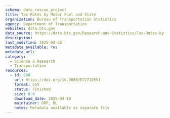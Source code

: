 ```yaml
---
schema: data_rescue_project 
title: Tax Rates by Motor Fuel and State
organization: Bureau of Transportation Statistics
agency: Department of Transportation
websites: data.bts.gov
data_source: https://data.bts.gov/Research-and-Statistics/Tax-Rates-by-Motor-Fuel-and-State/e5cn-ri8q/about_data
description: 
last_modified: 2025-04-26
metadata_available: Yes
metadata_url: 
category:
  - Science & Research 
  - Transportation 
resources:
  - id: 888
    url: https://doi.org/10.3886/E227105V1
    format: CSV
    status: Finished
    size: 0.0
    download_date: 2025-04-18
    maintainer: DRP, DL
    notes: Metadata available as separate file
---
```

